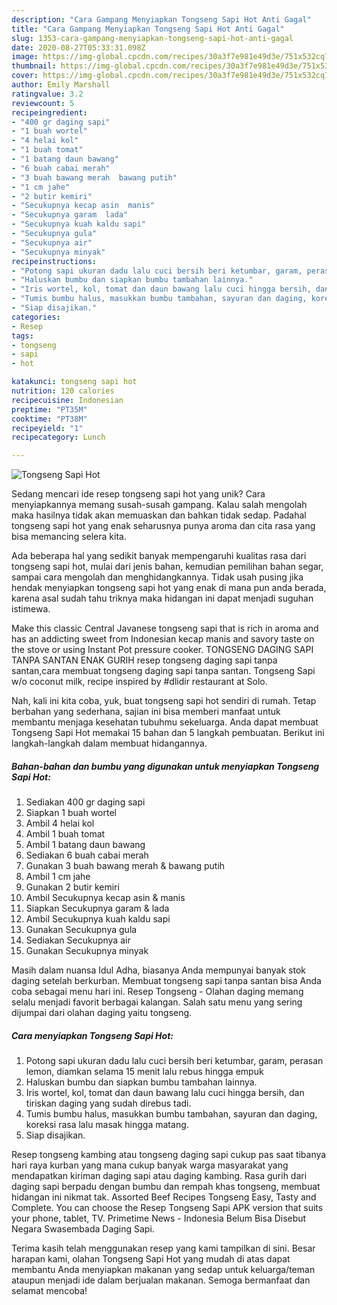 ```yaml
---
description: "Cara Gampang Menyiapkan Tongseng Sapi Hot Anti Gagal"
title: "Cara Gampang Menyiapkan Tongseng Sapi Hot Anti Gagal"
slug: 1353-cara-gampang-menyiapkan-tongseng-sapi-hot-anti-gagal
date: 2020-08-27T05:33:31.098Z
image: https://img-global.cpcdn.com/recipes/30a3f7e981e49d3e/751x532cq70/tongseng-sapi-hot-foto-resep-utama.jpg
thumbnail: https://img-global.cpcdn.com/recipes/30a3f7e981e49d3e/751x532cq70/tongseng-sapi-hot-foto-resep-utama.jpg
cover: https://img-global.cpcdn.com/recipes/30a3f7e981e49d3e/751x532cq70/tongseng-sapi-hot-foto-resep-utama.jpg
author: Emily Marshall
ratingvalue: 3.2
reviewcount: 5
recipeingredient:
- "400 gr daging sapi"
- "1 buah wortel"
- "4 helai kol"
- "1 buah tomat"
- "1 batang daun bawang"
- "6 buah cabai merah"
- "3 buah bawang merah  bawang putih"
- "1 cm jahe"
- "2 butir kemiri"
- "Secukupnya kecap asin  manis"
- "Secukupnya garam  lada"
- "Secukupnya kuah kaldu sapi"
- "Secukupnya gula"
- "Secukupnya air"
- "Secukupnya minyak"
recipeinstructions:
- "Potong sapi ukuran dadu lalu cuci bersih beri ketumbar, garam, perasan lemon, diamkan selama 15 menit lalu rebus hingga empuk"
- "Haluskan bumbu dan siapkan bumbu tambahan lainnya."
- "Iris wortel, kol, tomat dan daun bawang lalu cuci hingga bersih, dan tiriskan daging yang sudah direbus tadi."
- "Tumis bumbu halus, masukkan bumbu tambahan, sayuran dan daging, koreksi rasa lalu masak hingga matang."
- "Siap disajikan."
categories:
- Resep
tags:
- tongseng
- sapi
- hot

katakunci: tongseng sapi hot 
nutrition: 120 calories
recipecuisine: Indonesian
preptime: "PT35M"
cooktime: "PT38M"
recipeyield: "1"
recipecategory: Lunch

---
```



![Tongseng Sapi Hot](https://img-global.cpcdn.com/recipes/30a3f7e981e49d3e/751x532cq70/tongseng-sapi-hot-foto-resep-utama.jpg)

Sedang mencari ide resep tongseng sapi hot yang unik? Cara menyiapkannya memang susah-susah gampang. Kalau salah mengolah maka hasilnya tidak akan memuaskan dan bahkan tidak sedap. Padahal tongseng sapi hot yang enak seharusnya punya aroma dan cita rasa yang bisa memancing selera kita.

Ada beberapa hal yang sedikit banyak mempengaruhi kualitas rasa dari tongseng sapi hot, mulai dari jenis bahan, kemudian pemilihan bahan segar, sampai cara mengolah dan menghidangkannya. Tidak usah pusing jika hendak menyiapkan tongseng sapi hot yang enak di mana pun anda berada, karena asal sudah tahu triknya maka hidangan ini dapat menjadi suguhan istimewa.

Make this classic Central Javanese tongseng sapi that is rich in aroma and has an addicting sweet from Indonesian kecap manis and savory taste on the stove or using Instant Pot pressure cooker. TONGSENG DAGING SAPI TANPA SANTAN ENAK GURIH resep tongseng daging sapi tanpa santan,cara membuat tongseng daging sapi tanpa santan. Tongseng Sapi w/o coconut milk, recipe inspired by #dlidir restaurant at Solo.


Nah, kali ini kita coba, yuk, buat tongseng sapi hot sendiri di rumah. Tetap berbahan yang sederhana, sajian ini bisa memberi manfaat untuk membantu menjaga kesehatan tubuhmu sekeluarga. Anda dapat membuat Tongseng Sapi Hot memakai 15 bahan dan 5 langkah pembuatan. Berikut ini langkah-langkah dalam membuat hidangannya.

<!--inarticleads1-->

##### Bahan-bahan dan bumbu yang digunakan untuk menyiapkan Tongseng Sapi Hot:

1. Sediakan 400 gr daging sapi
1. Siapkan 1 buah wortel
1. Ambil 4 helai kol
1. Ambil 1 buah tomat
1. Ambil 1 batang daun bawang
1. Sediakan 6 buah cabai merah
1. Gunakan 3 buah bawang merah &amp; bawang putih
1. Ambil 1 cm jahe
1. Gunakan 2 butir kemiri
1. Ambil Secukupnya kecap asin &amp; manis
1. Siapkan Secukupnya garam &amp; lada
1. Ambil Secukupnya kuah kaldu sapi
1. Gunakan Secukupnya gula
1. Sediakan Secukupnya air
1. Gunakan Secukupnya minyak


Masih dalam nuansa Idul Adha, biasanya Anda mempunyai banyak stok daging setelah berkurban. Membuat tongseng sapi tanpa santan bisa Anda coba sebagai menu hari ini. Resep Tongseng - Olahan daging memang selalu menjadi favorit berbagai kalangan. Salah satu menu yang sering dijumpai dari olahan daging yaitu tongseng. 

<!--inarticleads2-->

##### Cara menyiapkan Tongseng Sapi Hot:

1. Potong sapi ukuran dadu lalu cuci bersih beri ketumbar, garam, perasan lemon, diamkan selama 15 menit lalu rebus hingga empuk
1. Haluskan bumbu dan siapkan bumbu tambahan lainnya.
1. Iris wortel, kol, tomat dan daun bawang lalu cuci hingga bersih, dan tiriskan daging yang sudah direbus tadi.
1. Tumis bumbu halus, masukkan bumbu tambahan, sayuran dan daging, koreksi rasa lalu masak hingga matang.
1. Siap disajikan.


Resep tongseng kambing atau tongseng daging sapi cukup pas saat tibanya hari raya kurban yang mana cukup banyak warga masyarakat yang mendapatkan kiriman daging sapi atau daging kambing. Rasa gurih dari daging sapi berpadu dengan bumbu dan rempah khas tongseng, membuat hidangan ini nikmat tak. Assorted Beef Recipes Tongseng Easy, Tasty and Complete. You can choose the Resep Tongseng Sapi APK version that suits your phone, tablet, TV. Primetime News - Indonesia Belum Bisa Disebut Negara Swasembada Daging Sapi. 

Terima kasih telah menggunakan resep yang kami tampilkan di sini. Besar harapan kami, olahan Tongseng Sapi Hot yang mudah di atas dapat membantu Anda menyiapkan makanan yang sedap untuk keluarga/teman ataupun menjadi ide dalam berjualan makanan. Semoga bermanfaat dan selamat mencoba!
